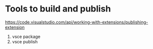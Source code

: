 # Tools to build and publish

https://code.visualstudio.com/api/working-with-extensions/publishing-extension

1. vsce package
2. vsce publish

